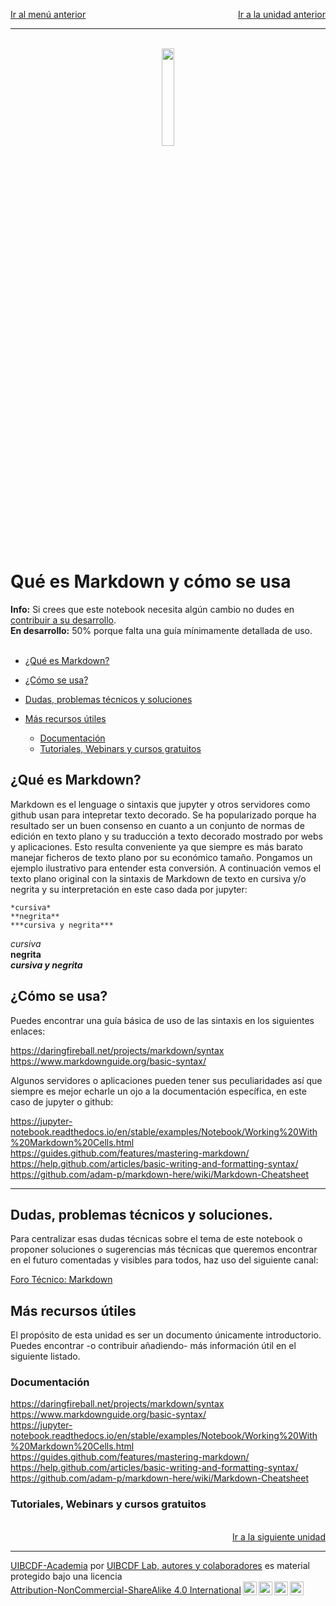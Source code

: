 <p style="text-align:left;">
   <a href="../README.md">Ir al menú anterior</a>
   <span style="float:right;">
        <a href="../Que_es/Que_es.md">Ir a la unidad anterior</a>
   </span>
</p>

-----

<br>
<center>
<img src="https://upload.wikimedia.org/wikipedia/commons/thumb/3/37/Markdown-mark-solid.svg/2000px-Markdown-mark-solid.svg.png" width="20%">
</center>
<br>

# Qué es Markdown y cómo se usa

<div class="alert alert-info" role="alert">
<strong>Info:</strong> Si crees que este notebook necesita algún cambio no dudes en <a href="../../../../UIBCDF-Academia/Como_contribuir/Como_contribuir.md" class="alert-link">contribuir a su desarrollo</a>.
</div>

<div class="alert alert-danger" role="alert">
<strong>En desarrollo:</strong> 50% porque falta una guía mínimamente detallada de uso.
</div>

<br>

- [¿Qué es Markdown?](#¿Qué-es-Markdown?)
- [¿Cómo se usa?](#¿Cómo-se-usa?)

- [Dudas, problemas técnicos y soluciones](#dudas)
- [Más recursos útiles](#recursos)
    - [Documentación](#documentacion)
    - [Tutoriales, Webinars y cursos gratuitos](#tutoriales)

## ¿Qué es Markdown?

Markdown es el lenguage o sintaxis que jupyter y otros servidores como github usan para intepretar texto decorado. Se ha popularizado porque ha resultado ser un buen consenso en cuanto a un conjunto de normas de edición en texto plano y su traducción a texto decorado mostrado por webs y aplicaciones. Esto resulta conveniente ya que siempre es más barato manejar ficheros de texto plano por su económico tamaño. Pongamos un ejemplo ilustrativo para entender esta conversión. A continuación vemos el texto plano original con la sintaxis de Markdown de texto en cursiva y/o negrita y su interpretación en este caso dada por jupyter:

```
*cursiva*
**negrita**
***cursiva y negrita***
```

*cursiva*     
**negrita**    
***cursiva y negrita***    

## ¿Cómo se usa?

Puedes encontrar una guía básica de uso de las sintaxis en los siguientes enlaces:
 
https://daringfireball.net/projects/markdown/syntax  
https://www.markdownguide.org/basic-syntax/  

Algunos servidores o aplicaciones pueden tener sus peculiaridades así que siempre es mejor echarle un ojo a la documentación específica, en este caso de jupyter o github:

https://jupyter-notebook.readthedocs.io/en/stable/examples/Notebook/Working%20With%20Markdown%20Cells.html    
https://guides.github.com/features/mastering-markdown/    
https://help.github.com/articles/basic-writing-and-formatting-syntax/    
https://github.com/adam-p/markdown-here/wiki/Markdown-Cheatsheet       

---

## Dudas, problemas técnicos y soluciones. <a class="anchor" id="dudas"></a>

Para centralizar esas dudas técnicas sobre el tema de este notebook o proponer soluciones o sugerencias más técnicas que queremos encontrar en el futuro comentadas y visibles para todos, haz uso del siguiente canal:

[Foro Técnico: Markdown](https://github.com/uibcdf/Academia/issues/8)

## Más recursos útiles <a class="anchor" id="recursos"></a>

El propósito de esta unidad es ser un documento únicamente introductorio. Puedes encontrar -o contribuir añadiendo- más información útil en el siguiente listado.

### Documentación <a class="anchor" id="documentacion"></a>

https://daringfireball.net/projects/markdown/syntax  
https://www.markdownguide.org/basic-syntax/  
https://jupyter-notebook.readthedocs.io/en/stable/examples/Notebook/Working%20With%20Markdown%20Cells.html    
https://guides.github.com/features/mastering-markdown/    
https://help.github.com/articles/basic-writing-and-formatting-syntax/    
https://github.com/adam-p/markdown-here/wiki/Markdown-Cheatsheet     

### Tutoriales, Webinars y cursos gratuitos <a class="anchor" id="tutoriales"></a>

<br>

<div style='text-align: right;'> <a href="../reStructuredText/reStructuredText">Ir a la siguiente unidad</a> </div>

-------
<p xmlns:cc="http://creativecommons.org/ns#" xmlns:dct="http://purl.org/dc/terms/"><a property="dct:title" rel="cc:attributionURL" href="https://github.com/uibcdf/Academia">UIBCDF-Academia</a> por <a rel="cc:attributionURL dct:creator" property="cc:attributionName" href="https://github.com/uibcdf/Academia/graphs/contributors">UIBCDF Lab, autores y colaboradores</a> es material protegido bajo una licencia <a href="http://creativecommons.org/licenses/by-nc-sa/4.0/deed.es?ref=chooser-v1" target="_blank" rel="license noopener noreferrer" style="display:inline-block;">Attribution-NonCommercial-ShareAlike 4.0 International<img style="height:22px!important;margin-left:3px;vertical-align:text-bottom;" src="https://mirrors.creativecommons.org/presskit/icons/cc.svg?ref=chooser-v1"><img style="height:22px!important;margin-left:3px;vertical-align:text-bottom;" src="https://mirrors.creativecommons.org/presskit/icons/by.svg?ref=chooser-v1"><img style="height:22px!important;margin-left:3px;vertical-align:text-bottom;" src="https://mirrors.creativecommons.org/presskit/icons/nc.svg?ref=chooser-v1"><img style="height:22px!important;margin-left:3px;vertical-align:text-bottom;" src="https://mirrors.creativecommons.org/presskit/icons/sa.svg?ref=chooser-v1"></a></p>

